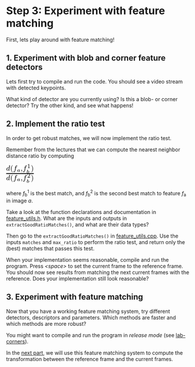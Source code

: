 # Step 3: Experiment with feature matching
First, lets play around with feature matching!

## 1. Experiment with blob and corner feature detectors
Lets first try to compile and run the code. 
You should see a video stream with detected keypoints.

What kind of detector are you currently using? 
Is this a blob- or corner detector? 
Try the other kind, and see what happens!

## 2. Implement the ratio test
In order to get robust matches, we will now implement the ratio test.

Remember from the lectures that we can compute the nearest neighbor distance ratio by computing

![\frac{d(f_a,f_b^1)}{d(f_a,f_b^2)}](img/math_ratio-test.png)

where *f*<sub>b</sub><sup>1</sup> is the best match, and *f*<sub>b</sub><sup>2</sup> is the second best match to feature *f*<sub>a</sub> in image *a*.

Take a look at the function declarations and documentation in [feature_utils.h](../feature_utils.h). 
What are the inputs and outputs in `extractGoodRatioMatches()`, and what are their data types?

Then go to the `extractGoodRatioMatches()` in [feature_utils.cpp](../feature_utils.cpp). 
Use the inputs `matches` and `max_ratio` to perform the ratio test, and return only the (best) matches that passes this test.

When your implementation seems reasonable, compile and run the program. 
Press *\<space\>* to set the current frame to the reference frame. 
You should now see results from matching the next current frames with the reference. 
Does your implementation still look reasonable?

## 3. Experiment with feature matching
Now that you have a working feature matching system, try different detectors, descriptors and parameters. 
Which methods are faster and which methods are more robust?

You might want to compile and run the program in *release mode* (see [lab-corners](https://github.com/tek5030/lab-corners/blob/master/lab-guide/3-detect-circles-from-corners-with-ransac.md#compile-and-run-with-build-type-release)).

In the [next part](4-homography-estimation.md), we will use this feature matching system to compute the transformation between the reference frame and the current frames.

